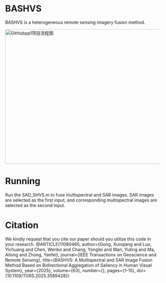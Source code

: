 # BASHVS
BASHVS is a heterogeneous remote sensing imagery fusion method.

<img width="767" height="436" alt="GitHubpp1项目流程图" src="https://github.com/user-attachments/assets/b4622ab6-60bf-4c63-8e05-df2b700a65bc" />

# Running
Run the SAD_SHVS.m to fuse multispectral and SAR images. SAR images are selected as the first input, and corresponding multispectral images are selected as the second input.

# Citation
We kindly request that you cite our paper should you utilize this code in your research.
@ARTICLE{11080465,
  author={Gong, Xunqiang and Luo, Yichuang and Chen, Wenbo and Chang, Yonglei and Wan, Yuting and Ma, Ailong and Zhong, Yanfei},
  journal={IEEE Transactions on Geoscience and Remote Sensing}, 
  title={BASHVS: A Multispectral and SAR Image Fusion Method Based on Bidirectional Aggregation of Saliency in Human Visual System}, 
  year={2025},
  volume={63},
  number={},
  pages={1-15},
  doi={10.1109/TGRS.2025.3589428}}
